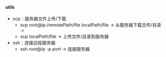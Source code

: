 #### utils

* scp：服务器文件上传/下载
  * scp root@ip:/remotePath/file localPath/file -> 从服务器下载文件/目录  -r
  * scp localPath/file -> 上传文件/目录到服务器
* ssh：连接远程服务器
  * ssh root@ip -p port -> 连接服务器
